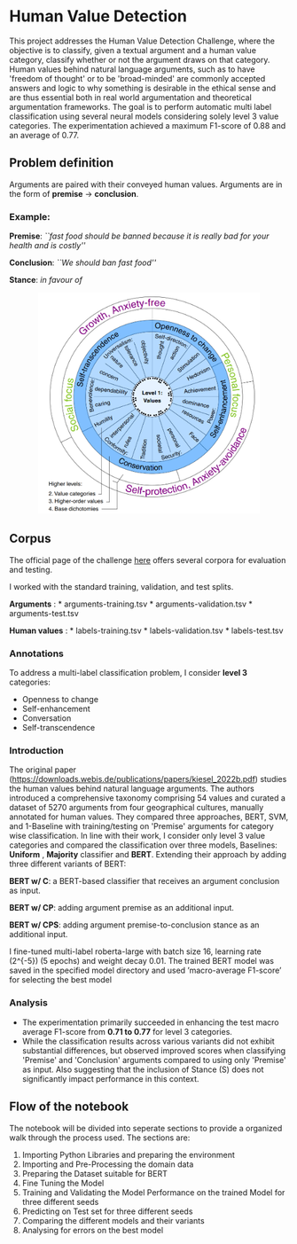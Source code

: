 # Human Value Detection
This project addresses the Human Value Detection Challenge, where the objective is to classify, given a textual argument and a human value category, classify whether or not the argument draws on that category. 
Human values behind natural language arguments, such as to have 'freedom of thought' or to be 'broad-minded' are commonly accepted answers and logic to why something is desirable in the ethical sense and are thus essential both in real world argumentation and theoretical argumentation frameworks. The goal is to perform automatic multi label classification using several neural models considering solely level 3 value categories. The experimentation achieved a maximum F1-score of 0.88 and an average of 0.77.

## Problem definition

Arguments are paired with their conveyed human values.
Arguments are in the form of **premise** $\rightarrow$ **conclusion**.

### Example:

**Premise**: *``fast food should be banned because it is really bad for your health and is costly''*

**Conclusion**: *``We should ban fast food''*

**Stance**: *in favour of*

<p align="center">
    <img src="images/human_values.png" alt="human values", style="width: 400px; height: 400px;"/></center>
</p>

## Corpus

The official page of the challenge [here](https://touche.webis.de/semeval23/touche23-web/) offers several corpora for evaluation and testing.

I worked with the standard training, validation, and test splits.

**Arguments** : * arguments-training.tsv * arguments-validation.tsv * arguments-test.tsv

**Human values** : * labels-training.tsv * labels-validation.tsv * labels-test.tsv

### Annotations

To address a multi-label classification problem, I consider **level 3** categories:

* Openness to change
* Self-enhancement
* Conversation
* Self-transcendence

### Introduction

The original paper (https://downloads.webis.de/publications/papers/kiesel_2022b.pdf) studies the human values behind natural language arguments. The authors introduced a comprehensive taxonomy comprising 54 values and curated a  dataset of 5270 arguments from four geographical cultures, manually annotated for human values. They compared three approaches, BERT, SVM, and 1-Baseline with training/testing on 'Premise' arguments for category wise classification.
In line with their work, I consider only level 3 value categories and compared the classification over three models, Baselines: **Uniform** , **Majority** classifier and **BERT**. Extending their approach by adding three different variants of BERT:

**BERT w/ C**: a BERT-based classifier that receives an argument conclusion as input.

**BERT w/ CP**: adding argument premise as an additional input.

**BERT w/ CPS**: adding argument premise-to-conclusion stance as an additional input.

I fine-tuned multi-label roberta-large with batch size 16, learning rate \(2^{-5}\) (5 epochs) and weight decay 0.01.
The trained BERT model was saved in the specified model directory and used ’macro-average F1-score’ for selecting the best model

### Analysis
* The experimentation primarily succeeded in enhancing the test macro average F1-score from **0.71 to 0.77** for level 3 categories.
* While the classification results across various variants did not exhibit substantial differences, but observed improved scores when classifying 'Premise' and 'Conclusion' arguments compared to using only 'Premise' as input. Also suggesting that the inclusion of Stance (S) does not significantly impact performance in this context.

## Flow of the notebook
The notebook will be divided into seperate sections to provide a organized walk through the process used. The sections are:

1. Importing Python Libraries and preparing the environment
2. Importing and Pre-Processing the domain data
3. Preparing the Dataset suitable for BERT
4. Fine Tuning the Model
5. Training and Validating the Model Performance on the trained Model for three different seeds
6. Predicting on Test set for three different seeds
7. Comparing the different models and their variants
8. Analysing for errors on the best model
